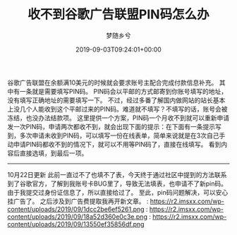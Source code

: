 ﻿---
title: 收不到谷歌广告联盟PIN码怎么办
author: 梦随乡兮

date: 2019-09-03T09:24:01+00:00

b2_single_post_style:
b2_single_post_video_role:
b2_single_show_radio:
b2_single_post_sidebar_show:
b2_post_reading_role:

slug: "google-ad-pin"
---
谷歌广告联盟在余额满10美元的时候就会要求账号主配合完成付款信息补充。
其中有一条就是需要填写PIN码。
PIN码会以平邮的方式邮寄到你账号填写的地址，没有填写正确地址的需要填写一下。
不过，经过多番了解国内做网站的站长基本上没几个人能收到这个平邮过来的PIN码。难道就不填写？不填写的话，账号会被冻结，也没办法结款项。
这里提供一个方案，PIN码一个月收不到就可以重新申请发一次PIN码，申请两次都收不到，就会出现下面的提示：在下面有一条提示写到，多次申请未收到PIN码，可以填写一份在线表单，简单来说就是在3次自己手动申请PIN码都收不到的情况下，就可以不用等PIN码了，直接在线填写。
看到内容后直接选填，到最后一项。
* * *
10月22日更新
此前一直过不了也填不了表，今天终于通过社区中提到的方法联系到了谷歌官方，了解到我账号卡BUG里了，导致无法填表，也申请不了新pin码。由于我提交过身份证信息了，所以直接给过了。
至此，pin码问题解决，可以安心挂广告了。
之后涉及到广告费提取我再开新文章。
: https://r2.imsxx.com/wp-content/uploads/2019/09/1dcc2be6ef5261.png
: https://r2.imsxx.com/wp-content/uploads/2019/09/18a52d360e0c3e.png
: https://r2.imsxx.com/wp-content/uploads/2019/09/13550ef35856df.png
